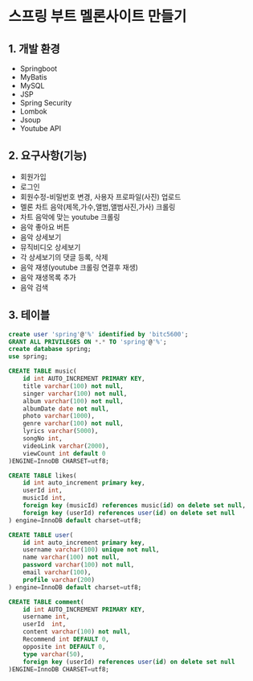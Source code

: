 # 스프링 부트 멜론사이트 만들기

## 1. 개발 환경
* Springboot
* MyBatis
* MySQL
* JSP
* Spring Security
* Lombok
* Jsoup
* Youtube API


## 2. 요구사항(기능)
* 회원가입
* 로그인
* 회원수정-비밀번호 변경, 사용자 프로파일(사진) 업로드
* 멜론 차트 음악(제목,가수,앨범,앨범사진,가사) 크롤링
* 차트 음악에 맞는 youtube 크롤링
* 음악 좋아요 버튼
* 음악 상세보기
* 뮤직비디오 상세보기
* 각 상세보기의 댓글 등록, 삭제
* 음악 재생(youtube 크롤링 연결후 재생)
* 음악 재생목록 추가
* 음악 검색

## 3. 테이블
```sql
create user 'spring'@'%' identified by 'bitc5600';
GRANT ALL PRIVILEGES ON *.* TO 'spring'@'%';
create database spring;
use spring;
```

```sql
CREATE TABLE music(
	id int AUTO_INCREMENT PRIMARY KEY,
	title varchar(100) not null,
	singer varchar(100) not null,
	album varchar(100) not null,
    albumDate date not null,
    photo varchar(1000),
	genre varchar(100) not null,
    lyrics varchar(5000),
	songNo int,
    videoLink varchar(2000),
    viewCount int default 0
)ENGINE=InnoDB CHARSET=utf8;
```

```sql
CREATE TABLE likes(
	id int auto_increment primary key,
    userId int,
    musicId int,
	foreign key (musicId) references music(id) on delete set null,
	foreign key (userId) references user(id) on delete set null
) engine=InnoDB default charset=utf8;
```

```sql
CREATE TABLE user(
	id int auto_increment primary key,
    username varchar(100) unique not null,
    name varchar(100) not null,
    password varchar(100) not null,
    email varchar(100),
    profile varchar(200)
) engine=InnoDB default charset=utf8;
```

```sql
CREATE TABLE comment(
	id int AUTO_INCREMENT PRIMARY KEY,
	username int,
	userId  int,
    content varchar(100) not null,
    Recommend int DEFAULT 0,
    opposite int DEFAULT 0,
    type varchar(50),
    foreign key (userId) references user(id) on delete set null
)ENGINE=InnoDB CHARSET=utf8;
```

